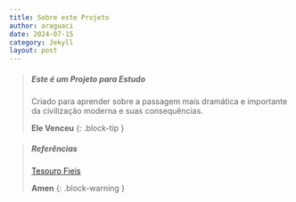 ```yaml
---
title: Sobre este Projeto
author: araguaci
date: 2024-07-15
category: Jekyll
layout: post
---
```



> ##### Este é um Projeto para Estudo
> 
> Criado para aprender sobre a passagem mais dramática e importante da civilização moderna e suas consequências.
>
> **Ele Venceu**
{: .block-tip }


> ##### Referências
> 
> [Tesouro Fieis](https://tesourofieis.com/devocionario/viasacra/)
>
> **Amen**
{: .block-warning }

